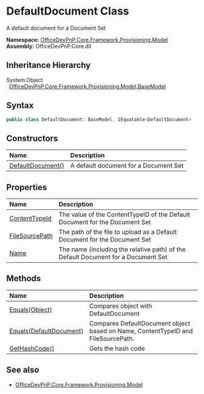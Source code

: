 # DefaultDocument Class
 A default document for a Document Set   

**Namespace:** [OfficeDevPnP.Core.Framework.Provisioning.Model](OfficeDevPnP.Core.Framework.Provisioning.Model.md)  
**Assembly:** OfficeDevPnP.Core.dll  
## Inheritance Hierarchy
System.Object  
&ensp;[OfficeDevPnP.Core.Framework.Provisioning.Model.BaseModel](OfficeDevPnP.Core.Framework.Provisioning.Model.BaseModel.md)  
## Syntax
```C#
public class DefaultDocument: BaseModel, IEquatable<DefaultDocument>
```
## Constructors
|**Name**|**Description**|
|:-----|:-----|
| [DefaultDocument()](OfficeDevPnP.Core.Framework.Provisioning.Model.DefaultDocument.ctor1.md) |  A default document for a Document Set 
## Properties
|**Name**|**Description**|
|:-----|:-----|
| [ContentTypeId](OfficeDevPnP.Core.Framework.Provisioning.Model.DefaultDocument.ContentTypeId.md) | The value of the ContentTypeID of the Default Document for the Document Set
| [FileSourcePath](OfficeDevPnP.Core.Framework.Provisioning.Model.DefaultDocument.FileSourcePath.md) | The path of the file to upload as a Default Document for the Document Set
| [Name](OfficeDevPnP.Core.Framework.Provisioning.Model.DefaultDocument.Name.md) | The name (including the relative path) of the Default Document for a Document Set
## Methods
|**Name**|**Description**|
|:-----|:-----|
| [Equals(Object)](OfficeDevPnP.Core.Framework.Provisioning.Model.DefaultDocument.3520ddbb.md) | Compares object with DefaultDocument
| [Equals(DefaultDocument)](OfficeDevPnP.Core.Framework.Provisioning.Model.DefaultDocument.449ea3b3.md) | Compares DefaultDocument object based on Name, ContentTypeID and FileSourcePath.
| [GetHashCode()](OfficeDevPnP.Core.Framework.Provisioning.Model.DefaultDocument.1c6872bd.md) | Gets the hash code
## See also
- [OfficeDevPnP.Core.Framework.Provisioning.Model](OfficeDevPnP.Core.Framework.Provisioning.Model.md)
